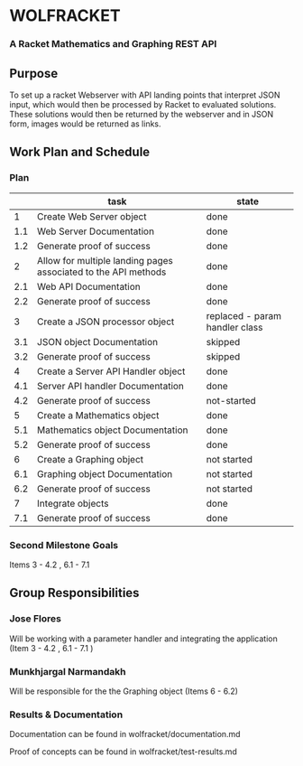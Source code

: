 # WOLFRACKET
### A Racket Mathematics and Graphing REST API

## Purpose
To set up a racket Webserver with API landing points that interpret JSON input, which would then be processed by Racket to evaluated solutions. These solutions would then be returned by the webserver and in JSON form, images would be returned as links.

## Work Plan and Schedule
### Plan

|   | task | state |
|---|------|-------|
| 1 | Create Web Server object | done |
|1.1| Web Server Documentation | done |
|1.2| Generate proof of success| done |
| 2 | Allow for multiple landing pages associated to the API methods | done |
|2.1| Web API Documentation | done |
|2.2| Generate proof of success| done |
| 3 | Create a JSON processor object | replaced - param handler class |
|3.1| JSON object Documentation | skipped |
|3.2| Generate proof of success| skipped |
| 4 | Create a Server API Handler object | done |
|4.1| Server API handler Documentation | done |
|4.2| Generate proof of success| not-started |
| 5 | Create a Mathematics object | done |
|5.1| Mathematics object Documentation | done |
|5.2| Generate proof of success| done |
| 6 | Create a Graphing object | not started |
|6.1| Graphing object Documentation | not started |
|6.2| Generate proof of success| not started |
|7  | Integrate objects | done |
|7.1| Generate proof of success| done |

### Second Milestone Goals
Items 3 - 4.2 , 6.1 - 7.1

## Group Responsibilities
### Jose Flores
Will be working with a parameter handler and integrating the application (Item 3 - 4.2 , 6.1 - 7.1 )

### Munkhjargal Narmandakh
Will be responsible for the the Graphing object (Items 6 - 6.2)

### Results & Documentation
Documentation can be found in wolfracket/documentation.md

Proof of concepts can be found in wolfracket/test-results.md

<!-- Links -->
[piazza]: https://piazza.com/class/i55is8xqqwhmr?cid=453
[markdown]: https://help.github.com/articles/markdown-basics/
[json]: http://jsonlint.com/
[proposal]: https://docs.google.com/presentation/d/1jA6KDpAIbmpuTRilt6YqcnbVv8tDG9p0BZxEkVU0yhk/edit#slide=id.p

